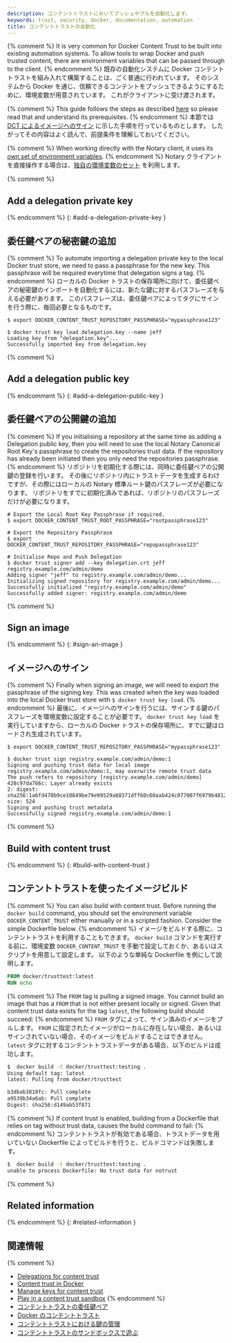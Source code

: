 ```yaml
---
description: コンテントトラストにおいてプッシュやプルを自動化します。
keywords: trust, security, docker, documentation, automation
title: コンテントトラストの自動化
---
```


{% comment %}
It is very common for Docker Content Trust to be built into existing automation
systems. To allow tools to wrap Docker and push trusted content, there are
environment variables that can be passed through to the client.
{% endcomment %}
既存の自動化システムに Docker コンテントトラストを組み入れて構築することは、ごく普通に行われています。
そのシステムから Docker を通じ、信頼できるコンテントをプッシュできるようにするために、環境変数が用意されています。
これがクライアントに受け渡されます。

{% comment %}
This guide follows the steps as described
[here](content_trust/#signing-images-with-docker-content-trust) so please read
that and understand its prerequisites.
{% endcomment %}
本節では [DCT によるイメージへのサイン](content_trust/#signing-images-with-docker-content-trust) に示した手順を行っているものとします。
したがってその内容はよく読んで、前提条件を理解しておいてください。

{% comment %}
When working directly with the Notary client, it uses its [own set of environment variables](../../../notary/reference/client-config.md#environment-variables-optional).
{% endcomment %}
Notary クライアントを直接操作する場合は、[独自の環境変数のセット](../../../notary/reference/client-config.md#environment-variables-optional) を利用します。

{% comment %}
## Add a delegation private key
{% endcomment %}
{: #add-a-delegation-private-key }
## 委任鍵ペアの秘密鍵の追加

{% comment %}
To automate importing a delegation private key to the local Docker trust store, we
need to pass a passphrase for the new key. This passphrase will be required
everytime that delegation signs a tag.
{% endcomment %}
ローカルの Docker トラストの保存場所に向けて、委任鍵ペアの秘密鍵のインポートを自動化するには、新たな鍵に対するパスフレーズを与える必要があります。
このパスフレーズは、委任鍵ペアによってタグにサインを行う際に、毎回必要となるものです。

```
$ export DOCKER_CONTENT_TRUST_REPOSITORY_PASSPHRASE="mypassphrase123"

$ docker trust key load delegation.key --name jeff
Loading key from "delegation.key"...
Successfully imported key from delegation.key
```

{% comment %}
## Add a delegation public key
{% endcomment %}
{: #add-a-delegation-public-key }
## 委任鍵ペアの公開鍵の追加

{% comment %}
If you initialising a repository at the same time as adding a Delegation
public key, then you will need to use the local Notary Canonical Root Key's
passphrase to create the repositories trust data. If the repository has already
been initiated then you only need the repositories passphrase.
{% endcomment %}
リポジトリを初期化する際には、同時に委任鍵ペアの公開鍵の登録を行います。
その後にリポジトリ内にトラストデータを生成するわけですが、その際にはローカルの Notary 標準ルート鍵のパスフレーズが必要になります。
リポジトリをすでに初期化済みであれば、リポジトリのパスフレーズだけが必要になります。

```
# Export the Local Root Key Passphrase if required.
$ export DOCKER_CONTENT_TRUST_ROOT_PASSPHRASE="rootpassphrase123"

# Export the Repository Passphrase
$ export DOCKER_CONTENT_TRUST_REPOSITORY_PASSPHRASE="repopassphrase123"

# Initialise Repo and Push Delegation
$ docker trust signer add --key delegation.crt jeff registry.example.com/admin/demo
Adding signer "jeff" to registry.example.com/admin/demo...
Initializing signed repository for registry.example.com/admin/demo...
Successfully initialized "registry.example.com/admin/demo"
Successfully added signer: registry.example.com/admin/demo
```

{% comment %}
## Sign an image
{% endcomment %}
{: #sign-an-image }
## イメージへのサイン

{% comment %}
Finally when signing an image, we will need to export the passphrase of the
signing key. This was created when the key was loaded into the local Docker
trust store with `$ docker trust key load`.
{% endcomment %}
最後に、イメージへのサインを行うには、サインする鍵のパスフレーズを環境変数に設定することが必要です。
`docker trust key load` を実行していますから、ローカルの Docker トラストの保存場所に、すでに鍵はロードされ生成されています。

```
$ export DOCKER_CONTENT_TRUST_REPOSITORY_PASSPHRASE="mypassphrase123"

$ docker trust sign registry.example.com/admin/demo:1
Signing and pushing trust data for local image registry.example.com/admin/demo:1, may overwrite remote trust data
The push refers to repository [registry.example.com/admin/demo]
428c97da766c: Layer already exists
2: digest: sha256:1a6fd470b9ce10849be79e99529a88371dff60c60aab424c077007f6979b4812 size: 524
Signing and pushing trust metadata
Successfully signed registry.example.com/admin/demo:1
```

{% comment %}
## Build with content trust
{% endcomment %}
{: #build-with-content-trust }
## コンテントトラストを使ったイメージビルド

{% comment %}
You can also build with content trust. Before running the `docker build` command,
you should set the environment variable `DOCKER_CONTENT_TRUST` either manually or
in a scripted fashion. Consider the simple Dockerfile below.
{% endcomment %}
イメージをビルドする際に、コンテントトラストを利用することもできます。
`docker build` コマンドを実行する前に、環境変数 `DOCKER_CONTENT_TRUST` を手動で設定しておくか、あるいはスクリプトを用意して設定します。
以下のような単純な Dockerfile を例にして説明します。

```dockerfile
FROM docker/trusttest:latest
RUN echo
```

{% comment %}
The `FROM` tag is pulling a signed image. You cannot build an image that has a
`FROM` that is not either present locally or signed. Given that content trust
data exists for the tag `latest`, the following build should succeed:
{% endcomment %}
`FROM` タグによって、サイン済みのイメージをプルします。
`FROM` に指定されたイメージがローカルに存在しない場合、あるいはサインされていない場合、そのイメージをビルドすることはできません。
`latest` タグに対するコンテントトラストデータがある場合、以下のビルドは成功します。

```bash
$  docker build -t docker/trusttest:testing .
Using default tag: latest
latest: Pulling from docker/trusttest

b3dbab3810fc: Pull complete
a9539b34a6ab: Pull complete
Digest: sha256:d149ab53f871
```

{% comment %}
If content trust is enabled, building from a Dockerfile that relies on tag
without trust data, causes the build command to fail:
{% endcomment %}
コンテントトラストが有効である場合、トラストデータを用いていない Dockerfile によってビルドを行うと、ビルドコマンドは失敗します。

```bash
$  docker build -t docker/trusttest:testing .
unable to process Dockerfile: No trust data for notrust
```

{% comment %}
## Related information
{% endcomment %}
{: #related-information }
## 関連情報

{% comment %}
* [Delegations for content trust](trust_delegation.md)
* [Content trust in Docker](content_trust.md)
* [Manage keys for content trust](trust_key_mng.md)
* [Play in a content trust sandbox](trust_sandbox.md)
{% endcomment %}
* [コンテントトラストの委任鍵ペア](trust_delegation.md)
* [Docker のコンテントトラスト](content_trust.md)
* [コンテントトラストにおける鍵の管理](trust_key_mng.md)
* [コンテントトラストのサンドボックスで遊ぶ](trust_sandbox.md)
